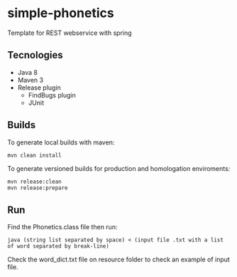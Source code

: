 # simple-phonetics
Template for REST webservice with spring

## Tecnologies

* Java 8
* Maven 3
* Release plugin
	* FindBugs plugin
	* JUnit

## Builds

To generate local builds with maven:
```bash
mvn clean install
```

To generate versioned builds for production and homologation enviroments:
```
mvn release:clean
mvn release:prepare
```

## Run
Find the Phonetics.class file then run:
```
java (string list separated by space) < (input file .txt with a list of word separated by break-line)
```
Check the word_dict.txt file on resource folder to check an example of input file.
